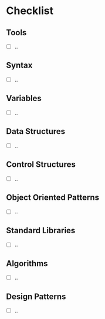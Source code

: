 # Checklist

## Tools
- [ ] ..

## Syntax
- [ ] ..

## Variables
- [ ] ..

## Data Structures
- [ ] ..

## Control Structures
- [ ] ..

## Object Oriented Patterns
- [ ] ..

## Standard Libraries
- [ ] ..

## Algorithms
- [ ] ..

## Design Patterns
- [ ] ..


